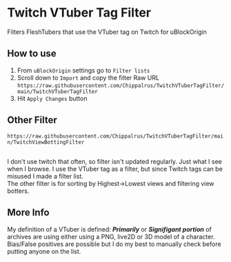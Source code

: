 # Twitch VTuber Tag Filter
Filters FleshTubers that use the VTuber tag on Twitch for uBlockOrigin
## How to use
1) From ```uBlockOrigin``` settings go to ```Filter lists```  
2)  Scroll down to ```Import``` and copy the filter Raw URL  
```https://raw.githubusercontent.com/Chippalrus/TwitchVTuberTagFilter/main/TwitchVTuberTagFilter```
3) Hit ```Apply Changes``` button

## Other Filter
```https://raw.githubusercontent.com/Chippalrus/TwitchVTuberTagFilter/main/TwitchViewBottingFilter```

## 
I don't use twitch that often, so filter isn't updated regularly. Just what I see when I browse.
I use the VTuber tag as a filter, but since Twitch tags can be misused I made a filter list.  
The other filter is for sorting by Highest->Lowest views and filtering view botters.

## More Info
My definition of a VTuber is defined: ***Primarily*** or ***Signifigant portion*** of archives are using either using a PNG, live2D or 3D model of a character.
Bias/False positives are possible but I do my best to manually check before putting anyone on the list.
